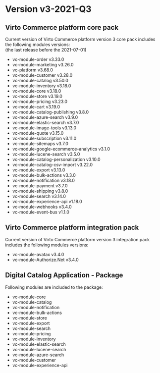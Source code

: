 <h1> Version v3-2021-Q3  </h1>

<h2> Virto Commerce platform core pack </h2> 

Current version of Virto Commerce platform version 3 core pack includes the following modules versions:  
(the last release before the 2021-07-01)

<ul> 
   <li> vc-module-order v3.33.0</li> 
   <li> vc-module-marketing v3.26.0 </li> 
   <li> vc-platform v3.68.0 </li> 
   <li> vc-module-customer v3.28.0  </li> 
   <li> vc-module-catalog v3.50.0 </li> 
   <li> vc-module-inventory v3.18.0 </li> 
   <li> vc-module-core v3.18.0 </li> 
   <li> vc-module-store v3.19.0 </li> 
   <li> vc-module-pricing v3.23.0 </li> 
   <li> vc-module-cart v3.19.0 </li> 
   <li> vc-module-catalog-publishing v3.8.0 </li> 
   <li> vc-module-azure-search v3.9.0 </li> 
   <li> vc-module-elastic-search v3.7.0 </li> 
   <li> vc-module-image-tools v3.13.0 </li> 
   <li> vc-module-quote v3.15.0</li> 
   <li> vc-module-subscription v3.11.0</li> 
   <li> vc-module-sitemaps v3.7.0 </li> 
   <li> vc-module-google-ecommerce-analytics v3.1.0 </li>
   <li> vc-module-lucene-search v3.5.0</li> 
   <li> vc-module-catalog-personalization v3.10.0</li> 
   <li> vc-module-catalog-csv-import v3.22.0 </li> 
   <li> vc-module-export v3.13.0 </li>    
   <li> vc-module-bulk-actions v3.3.0 </li>    
   <li> vc-module-notification v3.18.0 </li> 
   <li> vc-module-payment v3.7.0 </li> 
   <li> vc-module-shipping v3.8.0 </li>     
   <li> vc-module-search v3.14.0 </li>
   <li> vc-module-experience-api v1.18.0 </li> 
   <li> vc-module-webhooks v3.4.0 </li> 
   <li> vc-module-event-bus v1.1.0 </li> 
</ul> 



<h2> Virto Commerce platform integration pack</h2>  

Current version of Virto Commerce platform version 3 integration pack includes the following modules versions:  

<ul> 
   <li> vc-module-avatax v3.4.0 </li> 
   <li> vc-module-Authorize.Net v3.4.0 </li>
</ul>


<h2> Digital Catalog Application - Package </h2>

Following modules are included to the package:

<ul> 
   <li> vc-module-core
   <li> vc-module-catalog
   <li> vc-module-notification
   <li> vc-module-bulk-actions
   <li> vc-module-store
   <li> vc-module-export
   <li> vc-module-search
   <li> vc-module-pricing
   <li> vc-module-inventory
   <li> vc-module-elastic-search
   <li> vc-module-lucene-search
   <li> vc-module-azure-search
   <li> vc-module-customer
   <li> vc-module-experience-api
<ul> 
